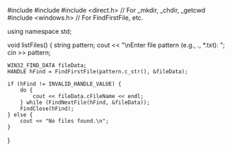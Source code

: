 #include <iostream>
#include <string>
#include <direct.h>   // For _mkdir, _chdir, _getcwd
#include <windows.h>  // For FindFirstFile, etc.

using namespace std;

void listFiles() {
    string pattern;
    cout << "\nEnter file pattern (e.g., *.*, *.txt): ";
    cin >> pattern;

    WIN32_FIND_DATA fileData;
    HANDLE hFind = FindFirstFile(pattern.c_str(), &fileData);

    if (hFind != INVALID_HANDLE_VALUE) {
        do {
            cout << fileData.cFileName << endl;
        } while (FindNextFile(hFind, &fileData));
        FindClose(hFind);
    } else {
        cout << "No files found.\n";
    }
}

